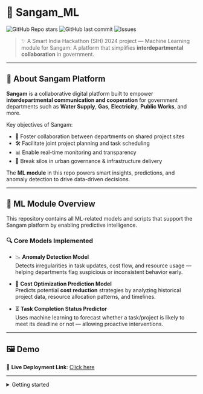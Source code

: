 # 🌉 Sangam_ML

![GitHub Repo stars](https://img.shields.io/github/stars/anjaliy11/Sangam_ML?style=social)
![GitHub last commit](https://img.shields.io/github/last-commit/anjaliy11/Sangam_ML)
![Issues](https://img.shields.io/github/issues/anjaliy11/Sangam_ML)


> ✨ A Smart India Hackathon (SIH) 2024 project — Machine Learning module for Sangam: A platform that simplifies **interdepartmental collaboration** in government.

---

## 🧠 About Sangam Platform

**Sangam** is a collaborative digital platform built to empower **interdepartmental communication and cooperation** for government departments such as **Water Supply**, **Gas**, **Electricity**, **Public Works**, and more.

Key objectives of Sangam:

- 👥 Foster collaboration between departments on shared project sites
- 🛠️ Facilitate joint project planning and task scheduling
- 📊 Enable real-time monitoring and transparency
- 🤝 Break silos in urban governance & infrastructure delivery

The **ML module** in this repo powers smart insights, predictions, and anomaly detection to drive data-driven decisions.

---

## 🧠 ML Module Overview

This repository contains all ML-related models and scripts that support the Sangam platform by enabling predictive intelligence.

### 🔍 Core Models Implemented

- 📉 **Anomaly Detection Model**  
  Detects irregularities in task updates, cost flow, and resource usage — helping departments flag suspicious or inconsistent behavior early.

- 💸 **Cost Optimization Prediction Model**  
  Predicts potential **cost reduction** strategies by analyzing historical project data, resource allocation patterns, and timelines.

- ⏳ **Task Completion Status Predictor**  
  Uses machine learning to forecast whether a task/project is likely to meet its deadline or not — allowing proactive interventions.

---

## 🖼️ Demo

🔗 **Live Deployment Link**: [Click here](https://spacecon-ten.vercel.app/) <!-- Replace with actual URL -->

---

<details>
<summary>Getting started</summary>

```bash
## 🔧 Installation

git clone https://github.com/anjaliy11/Sangam_ML.git
cd Sangam_ML
python -m venv venv
source venv/bin/activate  # On Windows: venv\Scripts\activate
pip install -r requirements.txt
